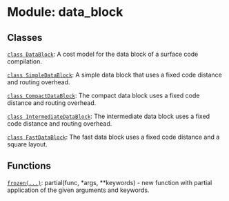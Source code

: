 # Module: data_block






## Classes

[`class DataBlock`](../../qualtran/surface_code/data_block/DataBlock.md): A cost model for the data block of a surface code compilation.

[`class SimpleDataBlock`](../../qualtran/surface_code/SimpleDataBlock.md): A simple data block that uses a fixed code distance and routing overhead.

[`class CompactDataBlock`](../../qualtran/surface_code/CompactDataBlock.md): The compact data block uses a fixed code distance and routing overhead.

[`class IntermediateDataBlock`](../../qualtran/surface_code/IntermediateDataBlock.md): The intermediate data block uses a fixed code distance and routing overhead.

[`class FastDataBlock`](../../qualtran/surface_code/FastDataBlock.md): The fast data block uses a fixed code distance and a square layout.

## Functions

[`frozen(...)`](../../qualtran/drawing/musical_score/frozen.md): partial(func, *args, **keywords) - new function with partial application of the given arguments and keywords.

